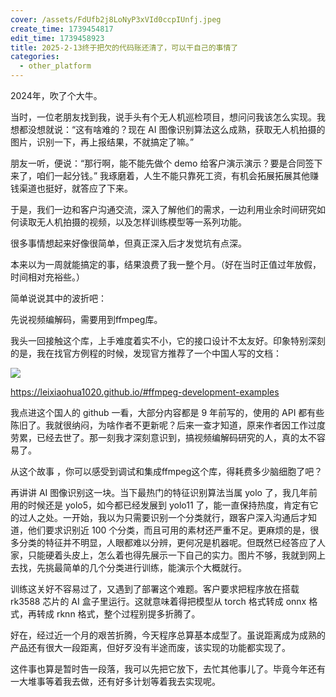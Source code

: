 ```yaml
---
cover: /assets/FdUfb2j8LoNyP3xVId0ccpIUnfj.jpeg
create_time: 1739454817
edit_time: 1739458923
title: 2025-2-13终于把欠的代码账还清了，可以干自己的事情了
categories:
  - other_platform
---
```



2024年，吹了个大牛。

当时，一位老朋友找到我，说手头有个无人机巡检项目，想问问我该怎么实现。我想都没想就说：“这有啥难的？现在 AI 图像识别算法这么成熟，获取无人机拍摄的图片，识别一下，再上报结果，不就搞定了嘛。”

朋友一听，便说：“那行啊，能不能先做个 demo 给客户演示演示？要是合同签下来了，咱们一起分钱。” 我琢磨着，人生不能只靠死工资，有机会拓展拓展其他赚钱渠道也挺好，就答应了下来。

 

于是，我们一边和客户沟通交流，深入了解他们的需求，一边利用业余时间研究如何读取无人机拍摄的视频，以及怎样训练模型等一系列功能。 

很多事情想起来好像很简单，但真正深入后才发觉坑有点深。

本来以为一周就能搞定的事，结果浪费了我一整个月。（好在当时正值过年放假，时间相对充裕些。）

简单说说其中的波折吧： 

先说视频编解码，需要用到ffmpeg库。

我头一回接触这个库，上手难度着实不小，它的接口设计不太友好。印象特别深刻的是，我在找官方例程的时候，发现官方推荐了一个中国人写的文档：

<img src="/assets/HPWjbsGcQomYTDxTqOscvmn4n7c.png" src-width="902" class="markdown-img m-auto" src-height="204" align="center"/>

https://leixiaohua1020.github.io/#ffmpeg-development-examples

我点进这个国人的 github 一看，大部分内容都是 9 年前写的，使用的 API 都有些陈旧了。我就很纳闷，为啥作者不更新呢？后来一查才知道，原来作者因工作过度劳累，已经去世了。那一刻我才深刻意识到，搞视频编解码研究的人，真的太不容易了。

从这个故事 ，你可以感受到调试和集成ffmpeg这个库，得耗费多少脑细胞了吧？

再讲讲 AI 图像识别这一块。当下最热门的特征识别算法当属 yolo 了，我几年前用的时候还是 yolo5，如今都已经发展到 yolo11 了，能一直保持热度，肯定有它的过人之处。一开始，我以为只需要识别一个分类就行，跟客户深入沟通后才知道，他们要求识别近 100 个分类，而且可用的素材还严重不足。更麻烦的是，很多分类的特征并不明显，人眼都难以分辨，更何况是机器呢。但既然已经答应了人家，只能硬着头皮上，怎么着也得先展示一下自己的实力。图片不够，我就到网上去找，先挑最简单的几个分类进行训练，能演示个大概就行。

训练这关好不容易过了，又遇到了部署这个难题。客户要求把程序放在搭载 rk3588 芯片的 AI 盒子里运行。这就意味着得把模型从 torch 格式转成 onnx 格式，再转成 rknn 格式，整个过程别提多折腾了。

好在，经过近一个月的艰苦折腾，今天程序总算基本成型了。虽说距离成为成熟的产品还有很大一段距离，但好歹没有半途而废，该实现的功能都实现了。

这件事也算是暂时告一段落，我可以先把它放下，去忙其他事儿了。毕竟今年还有一大堆事等着我去做，还有好多计划等着我去实现呢。

